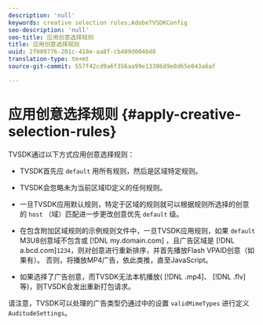 ```yaml
---
description: 'null'
keywords: creative selection rules;AdobeTVSDKConfig
seo-description: 'null'
seo-title: 应用创意选择规则
title: 应用创意选择规则
uuid: 2f009776-201c-418e-aa8f-cb409d0046d8
translation-type: tm+mt
source-git-commit: 557f42cd9a6f356aa99e13386d9e8d65e043a6af

---
```



# 应用创意选择规则 {#apply-creative-selection-rules}

TVSDK通过以下方式应用创意选择规则：

* TVSDK首先应 `default` 用所有规则，然后是区域特定规则。
* TVSDK会忽略未为当前区域ID定义的任何规则。
* 一旦TVSDK应用默认规则，特定于区域的规则就可以根据规则所选择的创意的 `host` （域）匹配进一步更改创意优先 `default` 级。

* 在包含附加区域规则的示例规则文件中，一旦TVSDK应用规则，如果 `default` M3U8创意域不包含或 [!DNL my.domain.com] ，且广告区域是 [!DNL a.bcd.com]`1234`，则对创意进行重新排序，并首先播放Flash VPAID创意（如果有）。 否则，将播放MP4广告，依此类推，直至JavaScript。

* 如果选择了广告创意，而TVSDK无法本机播放( [!DNL .mp4]、 [!DNL .flv]等)，则TVSDK会发出重新打包请求。

请注意，TVSDK可以处理的广告类型仍通过中的设置 `validMimeTypes` 进行定义 `AuditudeSettings`。